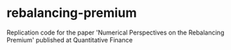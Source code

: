 # rebalancing-premium
Replication code for the paper 'Numerical Perspectives on the Rebalancing Premium' published at Quantitative Finance
